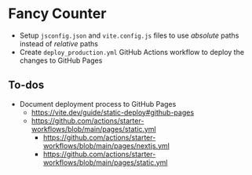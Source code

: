 # Fancy Counter

- Setup `jsconfig.json` and `vite.config.js` files to use _absolute_ paths instead of _relative_ paths
- Create `deploy_production.yml` GitHub Actions workflow to deploy the changes to GitHub Pages

## To-dos

- Document deployment process to GitHub Pages
  - https://vite.dev/guide/static-deploy#github-pages
  - https://github.com/actions/starter-workflows/blob/main/pages/static.yml
    - https://github.com/actions/starter-workflows/blob/main/pages/nextjs.yml
    - https://github.com/actions/starter-workflows/blob/main/pages/static.yml
